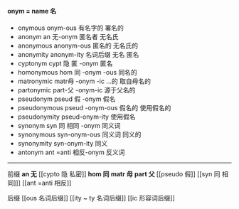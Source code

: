 #### onym = name 名

- onymous  onym-ous 有名字的 署名的
- anonym  an 无-onym 匿名者 无名氏
- anonymous anonym-ous  匿名的 无名氏的
- anonymity anonym-ity 名词后缀 无名 匿名 
- cyptonym cypt 隐 匿 -onym 匿名
- homonymous  hom 同 -onym -ous 同名的
- matronymic matr母 -onym -ic ...的 取自母名的
- partonymic part-父 -onym-ic 源于父名的
- pseudonym  pseud 假 -onym 假名
- pseudonymous pseud -onym-ous 假名的 使用假名的
- pseudonymity pseud-onym-ity 使用假名
- synonym syn 同 相同 -onym 同义词 
- synonymous syn-onym-ous  同义词 同义的
- synonymity syn-onym-ity 同义
- antonym ant =anti 相反-onym 反义词

---
 前缀
 **an 无**
[[cypto 隐 私密]]
**hom 同**
**matr 母**
**part 父**
[[pseudo 假]]
[[syn 同 相同]]]
[[ant =anti 相反]]

 后缀
[[ous 名词后缀]]
[[ity  ~ ty 名词后缀]]
[[ic 形容词后缀]]